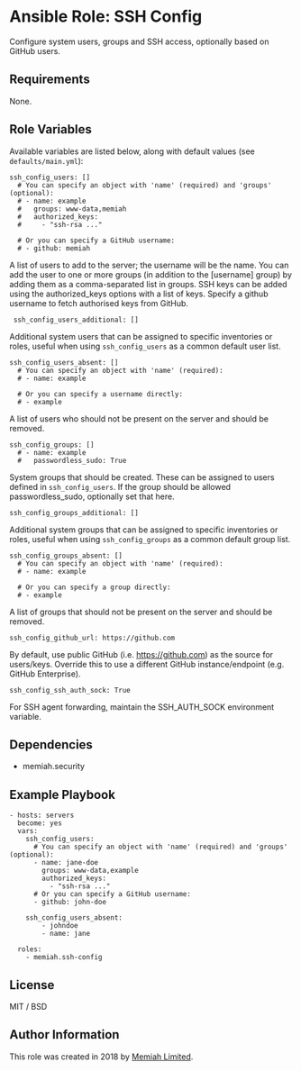Ansible Role: SSH Config
==================

Configure system users, groups and SSH access, optionally based on GitHub users.

Requirements
------------

None.

Role Variables
--------------

Available variables are listed below, along with default values (see `defaults/main.yml`):

    ssh_config_users: []
      # You can specify an object with 'name' (required) and 'groups' (optional):
      # - name: example
      #   groups: www-data,memiah
      #   authorized_keys:
      #     - "ssh-rsa ..."
    
      # Or you can specify a GitHub username:
      # - github: memiah
      
A list of users to add to the server; the username will be the name. You can add the user to one or more groups (in 
addition to the [username] group) by adding them as a comma-separated list in groups. SSH keys can be 
added using the authorized_keys options with a list of keys. Specify a github username to fetch authorised keys from
GitHub.

     ssh_config_users_additional: []

Additional system users that can be assigned to specific inventories or roles, useful when using `ssh_config_users` as a common default user list.


    ssh_config_users_absent: []
      # You can specify an object with 'name' (required):
      # - name: example
    
      # Or you can specify a username directly:
      # - example
      
A list of users who should not be present on the server and should be removed.

    ssh_config_groups: []
      # - name: example
      #   passwordless_sudo: True
      
System groups that should be created. These can be assigned to users defined in `ssh_config_users`. If the group should
be allowed passwordless_sudo, optionally set that here.

    ssh_config_groups_additional: []

Additional system groups that can be assigned to specific inventories or roles, useful when using `ssh_config_groups` as a common default group list.

    ssh_config_groups_absent: []
      # You can specify an object with 'name' (required):
      # - name: example
    
      # Or you can specify a group directly:
      # - example

A list of groups that should not be present on the server and should be removed.

    ssh_config_github_url: https://github.com

By default, use public GitHub (i.e. https://github.com) as the source for users/keys. Override this to use a different 
GitHub instance/endpoint (e.g. GitHub Enterprise).

    ssh_config_ssh_auth_sock: True

For SSH agent forwarding, maintain the SSH_AUTH_SOCK environment variable.

Dependencies
------------

  - memiah.security

Example Playbook
----------------

    - hosts: servers
      become: yes
      vars:
        ssh_config_users:
          # You can specify an object with 'name' (required) and 'groups' (optional):
          - name: jane-doe
            groups: www-data,example
            authorized_keys:
              - "ssh-rsa ..."
          # Or you can specify a GitHub username:
          - github: john-doe
          
        ssh_config_users_absent:
            - johndoe
            - name: jane
        
      roles:
        - memiah.ssh-config

License
-------

MIT / BSD

Author Information
------------------

This role was created in 2018 by [Memiah Limited](https://github.com/memiah).
